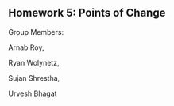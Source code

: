 ## Homework 5: Points of Change
Group Members:

Arnab Roy, 

Ryan Wolynetz, 

Sujan Shrestha, 

Urvesh Bhagat


